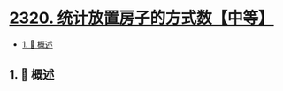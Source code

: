 # [2320. 统计放置房子的方式数【中等】](https://github.com/tnotesjs/TNotes.leetcode/tree/main/notes/2320.%20%E7%BB%9F%E8%AE%A1%E6%94%BE%E7%BD%AE%E6%88%BF%E5%AD%90%E7%9A%84%E6%96%B9%E5%BC%8F%E6%95%B0%E3%80%90%E4%B8%AD%E7%AD%89%E3%80%91)

<!-- region:toc -->

- [1. 📝 概述](#1--概述)

<!-- endregion:toc -->

## 1. 📝 概述
